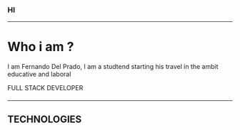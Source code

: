 ### HI 
---------

# Who i am ?

I am Fernando Del Prado, I am a studtend starting his travel in the ambit educative and laboral

 FULL STACK DEVELOPER
####
--------

## TECHNOLOGIES

